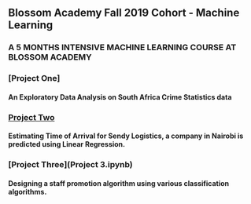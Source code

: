 ## Blossom Academy Fall 2019 Cohort - Machine Learning
### A 5 MONTHS INTENSIVE MACHINE LEARNING COURSE AT BLOSSOM ACADEMY
### [Project One]
#### An Exploratory Data Analysis on South Africa Crime Statistics data
### [Project Two](Project_2.ipynb)
#### Estimating Time of Arrival for Sendy Logistics, a company in Nairobi is predicted using Linear Regression.
### [Project Three](Project 3.ipynb)
#### Designing a staff promotion algorithm using various classification algorithms.
